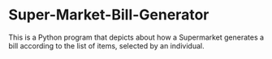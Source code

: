 # Super-Market-Bill-Generator
This is a Python program that depicts about how a Supermarket generates a bill according to the list of items, selected by an individual.
